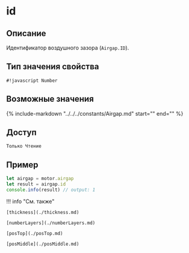 # id

## Описание
Идентификатор воздушного зазора (`Airgap.ID`).

## Тип значения свойства
`#!javascript Number`

## Возможные значения
{%
    include-markdown "../../../constants/Airgap.md"
    start="<!--start-->"
    end="<!--end-->"
%}

## Доступ
`Только Чтение`

## Пример
```javascript linenums="1"
let airgap = motor.airgap
let result = airgap.id
console.info(result) // output: 1
```

!!! info "См. также"

    [thickness](./thickness.md)

    [numberLayers](./numberLayers.md)

    [posTop](./posTop.md)

    [posMiddle](./posMiddle.md)

